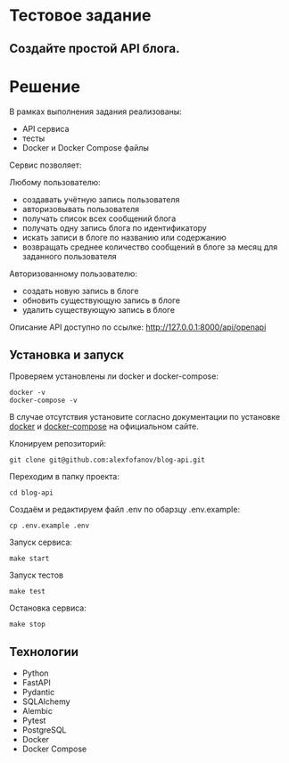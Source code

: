 # Тестовое задание
## Создайте простой API блога.


# Решение
В рамках выполнения задания реализованы:
- API сервиса
- тесты
- Docker и Docker Compose файлы

Сервис позволяет:

Любому пользователю: 
- создавать учётную запись пользователя
- авторизовывать пользователя
- получать список всех сообщений блога
- получать одну запись блога по идентификатору
- искать записи в блоге по названию или содержанию
- возвращать среднее количество сообщений в блоге за месяц для заданного пользователя

Авторизованному пользователю:
- создать новую запись в блоге
- обновить существующую запись в блоге
- удалить существующую запись в блоге

Описание API доступно по ссылке: http://127.0.0.1:8000/api/openapi

## Установка и запуск
Проверяем установлены ли docker и docker-compose:
```
docker -v
docker-compose -v
```
В случае отсутствия установите согласно документации по установке [docker](https://docs.docker.com/engine/install/) и [docker-compose](https://docs.docker.com/compose/install/) на официальном сайте.

Клонируем репозиторий:
```
git clone git@github.com:alexfofanov/blog-api.git
```
Переходим в папку проекта:
```
cd blog-api
```
Создаём и редактируем файл .env по обарзцу .env.example:
```
cp .env.example .env
```
Запуск сервиса:
```
make start
```
Запуск тестов
```
make test
```
Остановка сервиса: 
```
make stop
```
## Технологии
- Python
- FastAPI
- Pydantic
- SQLAlchemy
- Alembic
- Pytest
- PostgreSQL
- Docker
- Docker Compose